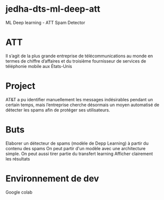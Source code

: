 # jedha-dts-ml-deep-att
ML Deep learning - ATT Spam Detector

# ATT

Il s’agit de la plus grande entreprise de télécommunications au monde en termes de chiffre d’affaires et du troisième fournisseur de services de téléphonie mobile aux États-Unis


# Project

AT&T a pu identifier manuellement les messages indésirables pendant un certain temps, mais l’entreprise cherche désormais un moyen automatisé de détecter les spams afin de protéger ses utilisateurs.


# Buts

Elaborer un détecteur de spams (modèle de Depp Learning) à partir du contenu des spams
On peut partir d'un modèle avec une architecture simple.
On peut aussi tirer partie du transfert learning
Afficher clairement les résultats

# Environnement de dev

Google colab
